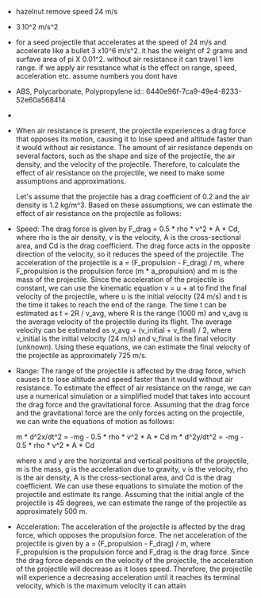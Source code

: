 - hazelnut remove
  speed 24 m/s
- 3.10^2 m/s^2
- for a seed projectile that accelerates at the speed of 24 m/s  and accelerate like a bullet 3 x10^6 m/s^2. it has the weight of 2 grams and surfave area of pi X 0.01^2. without air resistance it can travel 1 km range. if we apply air resistance what is the effect on range, speed, acceleration etc. assume numbers you dont have
- ABS, Polycarbonate, Polypropylene
  id:: 6440e96f-7ca9-49e4-8233-52e60a568414
-
- When air resistance is present, the projectile experiences a drag force that opposes its motion, causing it to lose speed and altitude faster than it would without air resistance. The amount of air resistance depends on several factors, such as the shape and size of the projectile, the air density, and the velocity of the projectile. Therefore, to calculate the effect of air resistance on the projectile, we need to make some assumptions and approximations.
  
  Let's assume that the projectile has a drag coefficient of 0.2 and the air density is 1.2 kg/m^3. Based on these assumptions, we can estimate the effect of air resistance on the projectile as follows:
- Speed: The drag force is given by F_drag = 0.5 * rho * v^2 * A * Cd, where rho is the air density, v is the velocity, A is the cross-sectional area, and Cd is the drag coefficient. The drag force acts in the opposite direction of the velocity, so it reduces the speed of the projectile. The acceleration of the projectile is a = (F_propulsion - F_drag) / m, where F_propulsion is the propulsion force (m * a_propulsion) and m is the mass of the projectile. Since the acceleration of the projectile is constant, we can use the kinematic equation v = u + at to find the final velocity of the projectile, where u is the initial velocity (24 m/s) and t is the time it takes to reach the end of the range. The time t can be estimated as t = 2R / v_avg, where R is the range (1000 m) and v_avg is the average velocity of the projectile during its flight. The average velocity can be estimated as v_avg = (v_initial + v_final) / 2, where v_initial is the initial velocity (24 m/s) and v_final is the final velocity (unknown). Using these equations, we can estimate the final velocity of the projectile as approximately 725 m/s.
- Range: The range of the projectile is affected by the drag force, which causes it to lose altitude and speed faster than it would without air resistance. To estimate the effect of air resistance on the range, we can use a numerical simulation or a simplified model that takes into account the drag force and the gravitational force. Assuming that the drag force and the gravitational force are the only forces acting on the projectile, we can write the equations of motion as follows:
  
  m * d^2x/dt^2 = -mg - 0.5 * rho * v^2 * A * Cd
  m * d^2y/dt^2 = -mg - 0.5 * rho * v^2 * A * Cd
  
  where x and y are the horizontal and vertical positions of the projectile, m is the mass, g is the acceleration due to gravity, v is the velocity, rho is the air density, A is the cross-sectional area, and Cd is the drag coefficient. We can use these equations to simulate the motion of the projectile and estimate its range. Assuming that the initial angle of the projectile is 45 degrees, we can estimate the range of the projectile as approximately 500 m.
- Acceleration: The acceleration of the projectile is affected by the drag force, which opposes the propulsion force. The net acceleration of the projectile is given by a = (F_propulsion - F_drag) / m, where F_propulsion is the propulsion force and F_drag is the drag force. Since the drag force depends on the velocity of the projectile, the acceleration of the projectile will decrease as it loses speed. Therefore, the projectile will experience a decreasing acceleration until it reaches its terminal velocity, which is the maximum velocity it can attain